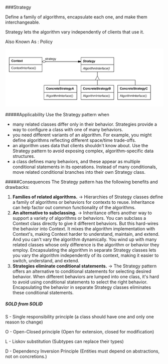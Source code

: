 ###Strategy 

Define a family of algorithms, encapsulate each one, and make them interchangeable.

Strategy lets the algorithm vary independently of clients that use it. 

Also Known As : Policy 

![img.png](img.png)

#####Applicability
Use the Strategy pattern when
- many related classes differ only in their behavior. Strategies provide a
way to configure a class with one of many behaviors.
- you need different variants of an algorithm. For example, you might
define algorithms reflecting different space/time trade-offs.
- an algorithm uses data that clients shouldn't know about. Use the Strategy
pattern to avoid exposing complex, algorithm-specific data structures.
- a class defines many behaviors, and these appear as multiple conditional
statements in its operations. Instead of many conditionals, move related
conditional branches into their own Strategy class.

#####Consequences
The Strategy pattern has the following benefits and drawbacks:

1. **Families of related algorithms.** -> Hierarchies of Strategy classes define a
   family of algorithms or behaviors for contexts to reuse. Inheritance can help
   factor out common functionality of the algorithms.
2. **An alternative to subclassing.** -> Inheritance offers another way to support
   a variety of algorithms or behaviors. You can subclass a Context class
   directly to give it different behaviors. But this hard-wires the behavior
   into Context. It mixes the algorithm implementation with Context's, making
   Context harder to understand, maintain, and extend. And you can't vary
   the algorithm dynamically. You wind up with many related classes whose only
   difference is the algorithm or behavior they employ. Encapsulating the
   algorithm in separate Strategy classes lets you vary the algorithm
   independently of its context, making it easier to switch, understand, and
   extend.
3. **Strategies eliminate conditional statements.** -> The Strategy pattern offers
   an alternative to conditional statements for selecting desired behavior.
   When different behaviors are lumped into one class, it's hard to avoid using
   conditional statements to select the right behavior. Encapsulating the
   behavior in separate Strategy classes eliminates these conditional
   statements.

##### SOLD from SOLID
S - Single responsibility principle (a class should have one and only one reason to change)

O - Open-Closed principle (Open for extension, closed for modification)

L - Liskov substitution (Subtypes can replace their types)

D - Dependency Inversion Principle (Entities must depend on abstractions, not on concretions.)

